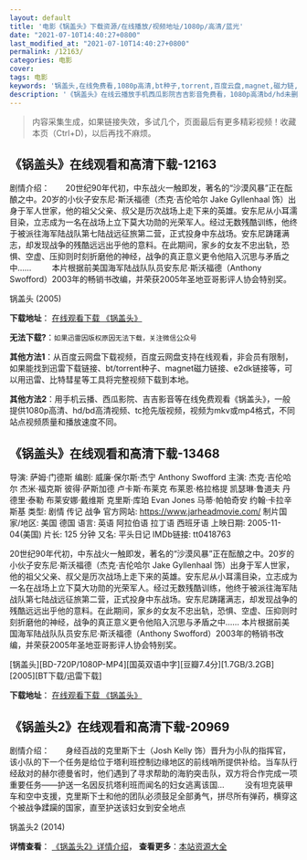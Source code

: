 ```yaml
---
layout: default
title: '电影《锅盖头》下载资源/在线播放/视频地址/1080p/高清/蓝光'
date: "2021-07-10T14:40:27+0800"
last_modified_at: "2021-07-10T14:40:27+0800"
permalink: /12163/
categories: 电影
cover:
tags: 电影
keywords: '锅盖头,在线免费看,1080p高清,bt种子,torrent,百度云盘,magnet,磁力链,迅雷下载资源'
description: '《锅盖头》在线云播放手机西瓜影院吉吉影音免费看，1080p高清bd/hd未删减完整版和tc抢先枪版，mkv/mp4格式，附带bt/torrent种子、magnet/磁力链、百度云盘、网盘资源迅雷下载链接'
---
```


>内容采集生成，如果链接失效，多试几个，页面最后有更多精彩视频！收藏本页（Ctrl+D)，以后再找不麻烦。


## 《锅盖头》在线观看和高清下载-12163

剧情介绍：　　20世纪90年代初，中东战火一触即发，著名的“沙漠风暴”正在酝酿之中。20岁的小伙子安东尼·斯沃福德（杰克·吉伦哈尔 Jake Gyllenhaal 饰）出身于军人世家，他的祖父父亲、叔父是历次战场上走下来的英雄。安东尼从小耳濡目染，立志成为一名在战场上立下莫大功勋的光荣军人。经过无数残酷训练，他终于被派往海军陆战队第七陆战远征旅第二营，正式投身中东战场。安东尼踌躇满志，却发现战争的残酷远远出乎他的意料。在此期间，家乡的女友不忠出轨，恐惧、空虚、压抑则时刻折磨他的神经，战争的真正意义更令他陷入沉思与矛盾之中……  　　本片根据前美国海军陆战队队员安东尼·斯沃福德（Anthony Swofford）2003年的畅销书改编，并荣获2005年圣地亚哥影评人协会特别奖。


锅盖头 (2005)

**下载地址**： [在线观看下载 《锅盖头》](https://www.btbtdy.me/btdy/dy7183.html) 


**无法下载?**：`如果迅雷因版权原因无法下载，关注微信公众号 `

**其他方法1**：从百度云网盘下载视频，百度云网盘支持在线观看，非会员有限制，如果能找到迅雷下载链接、bt/torrent种子、magnet磁力链接、e2dk链接等，可以用迅雷、比特彗星等工具将完整视频下载到本地。

**其他方法2**：用手机云播、西瓜影院、吉吉影音等在线免费观看《锅盖头》，一般提供1080p高清、hd/bd高清视频、tc抢先版视频，视频为mkv或mp4格式，不同站点视频质量和播放速度不同。


## 《锅盖头》在线观看和高清下载-13468

导演: 萨姆·门德斯 编剧: 威廉·保尔斯·杰宁 Anthony Swofford 主演: 杰克·吉伦哈尔 杰米·福克斯 彼得·萨斯加德 卢卡斯·布莱克 布莱恩·格拉格提 凯瑟琳·鲁道夫 丹德里·泰勒 布莱安娜·戴维斯 克里斯·库珀 Evan Jones 马蒂·帕帕奇安 约翰·卡拉辛斯基 类型: 剧情 传记 战争 官方网站: https://www.jarheadmovie.com/ 制片国家/地区: 美国 德国 语言: 英语 阿拉伯语 拉丁语 西班牙语 上映日期: 2005-11-04(美国) 片长: 125 分钟 又名: 平头日记 IMDb链接: tt0418763

20世纪90年代初，中东战火一触即发，著名的“沙漠风暴”正在酝酿之中。20岁的小伙子安东尼·斯沃福德（杰克·吉伦哈尔 Jake Gyllenhaal 饰）出身于军人世家，他的祖父父亲、叔父是历次战场上走下来的英雄。安东尼从小耳濡目染，立志成为一名在战场上立下莫大功勋的光荣军人。经过无数残酷训练，他终于被派往海军陆战队第七陆战远征旅第二营，正式投身中东战场。安东尼踌躇满志，却发现战争的残酷远远出乎他的意料。在此期间，家乡的女友不忠出轨，恐惧、空虚、压抑则时刻折磨他的神经，战争的真正意义更令他陷入沉思与矛盾之中…… 本片根据前美国海军陆战队队员安东尼·斯沃福德（Anthony Swofford）2003年的畅销书改编，并荣获2005年圣地亚哥影评人协会特别奖。


[锅盖头][BD-720P/1080P-MP4][国英双语中字][豆瓣7.4分][1.7GB/3.2GB][2005][BT下载/迅雷下载]

**下载地址**： [在线观看下载 《锅盖头》](https://www.btdx8.com/torrent/jarhead_2005.html) 


## 《锅盖头2》在线观看和高清下载-20969

剧情介绍：　　身经百战的克里斯下士（Josh Kelly 饰）晋升为小队的指挥官，该小队的下一个任务是给位于塔利班控制边缘地区的前线哨所提供补给。当车队行经敌对的赫尔德曼省时，他们遇到了寻求帮助的海豹突击队，双方将合作完成一项重要任务——护送一名因反抗塔利班而闻名的妇女逃离该国...  　　没有坦克装甲车和空中支援，克里斯下士和他的团队必须鼓足全部勇气，拼尽所有弹药，横穿这个被战争蹂躏的国家，直至护送该妇女到安全地点


锅盖头2 (2014)

**详情查看**： [《锅盖头2》详情介绍](/movie/20969/)， **查看更多**：[本站资源大全](/movie/t/all/)

